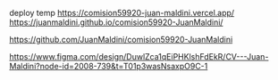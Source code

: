deploy temp
https://comision59920-juan-maldini.vercel.app/
https://juanmaldini.github.io/comision59920-JuanMaldini/

https://github.com/JuanMaldini/comision59920-JuanMaldini	

https://www.figma.com/design/DuwlZca1qEiPHKlshFdEkR/CV---Juan-Maldini?node-id=2008-739&t=T01p3wasNsaxpO9C-1
